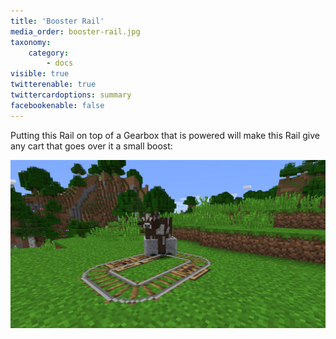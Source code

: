 ```yaml
---
title: 'Booster Rail'
media_order: booster-rail.jpg
taxonomy:
    category:
        - docs
visible: true
twitterenable: true
twittercardoptions: summary
facebookenable: false
---
```


Putting this Rail on top of a Gearbox that is powered will make this Rail give any cart that goes over it a small boost:

![](booster-rail.jpg)